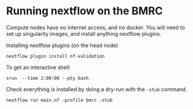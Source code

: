 # Running nextflow on the BMRC

Compute nodes have no internet access, and no docker. You will need to set up singularity images, and install anything nextflow plugins. 

Installing nextflow plugins (on the head node)
```
nextflow plugin install nf-validation
```

To get an interactive shell:

```
srun  --time 2:00:00 --pty bash
```

Check everything is installed by doing a dry-run with the `-stub` command.
```
nextflow run main.nf -profile bmrc -stub
```

